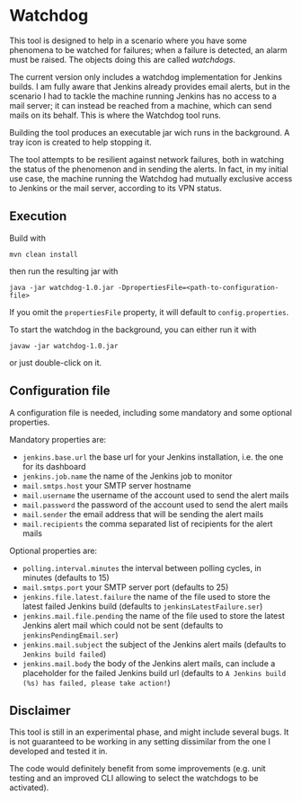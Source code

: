 # Watchdog

This tool is designed to help in a scenario where you have some phenomena to be watched for failures; when a failure is detected, an alarm must be raised. The objects doing this are called *watchdogs*.

The current version only includes a watchdog implementation for Jenkins builds. I am fully aware that Jenkins already provides email alerts, but in the scenario I had to tackle the machine running Jenkins has no access to a mail server; it can instead be reached from a machine, which can send mails on its behalf. This is where the Watchdog tool runs.

Building the tool produces an executable jar wich runs in the background. A tray icon is created to help stopping it.

The tool attempts to be resilient against network failures, both in watching the status of the phenomenon and in sending the alerts. In fact, in my initial use case, the machine running the Watchdog had mutually exclusive access to Jenkins or the mail server, according to its VPN status.

## Execution

Build with

`mvn clean install`

then run the resulting jar with

`java -jar watchdog-1.0.jar -DpropertiesFile=<path-to-configuration-file>`

If you omit the `propertiesFile` property, it will default to `config.properties`.

To start the watchdog in the background, you can either run it with

`javaw -jar watchdog-1.0.jar`

or just double-click on it.

## Configuration file

A configuration file is needed, including some mandatory and some optional properties.

Mandatory properties are:
* `jenkins.base.url` the base url for your Jenkins installation, i.e. the one for its dashboard
* `jenkins.job.name` the name of the Jenkins job to monitor
* `mail.smtps.host` your SMTP server hostname
* `mail.username` the username of the account used to send the alert mails
* `mail.password` the password of the account used to send the alert mails
* `mail.sender` the email address that will be sending the alert mails
* `mail.recipients` the comma separated list of recipients for the alert mails

Optional properties are:
* `polling.interval.minutes` the interval between polling cycles, in minutes (defaults to 15)
* `mail.smtps.port` your SMTP server port (defaults to 25)
* `jenkins.file.latest.failure` the name of the file used to store the latest failed Jenkins build (defaults to `jenkinsLatestFailure.ser`)
* `jenkins.mail.file.pending` the name of the file used to store the latest Jenkins alert mail which could not be sent (defaults to `jenkinsPendingEmail.ser`)
* `jenkins.mail.subject` the subject of the Jenkins alert mails (defaults to `Jenkins build failed`)
* `jenkins.mail.body` the body of the Jenkins alert mails, can include a placeholder for the failed Jenkins build url (defaults to `A Jenkins build (%s) has failed, please take action!`)

## Disclaimer

This tool is still in an experimental phase, and might include several bugs. It is not guaranteed to be working in any setting dissimilar from the one I developed and tested it in.

The code would definitely benefit from some improvements (e.g. unit testing and an improved CLI allowing to select the watchdogs to be activated).
